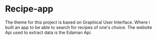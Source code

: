 # Recipe-app



The theme for this project is based on Graphical User Interface. Where i built an app to be able to search for recipes of one's choice.
The website Api used to extract data is the Edaman Api.
